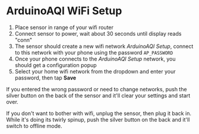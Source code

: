 # ArduinoAQI WiFi Setup

1. Place sensor in range of your wifi router
2. Connect sensor to power, wait about 30 seconds until display reads "conn"
3. The sensor should create a new wifi network *ArduinoAQI Setup*, connect to this network with your phone using the password `AP_PASSWORD`
4. Once your phone connects to the *ArduinoAQI Setup* network, you should get a configuration popup
5. Select your home wifi network from the dropdown and enter your password, then tap **Save**

If you entered the wrong password or need to change networks, push the silver button on the back of the sensor and it'll clear your settings and start over.

If you don't want to bother with wifi, unplug the sensor, then plug it back in. While it's doing its twirly spinup, push the silver button on the back and it'll switch to offline mode.
